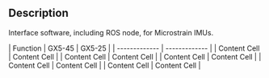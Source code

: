 ## Description

Interface software, including ROS node, for Microstrain IMUs.

| Function  | GX5-45 | GX5-25  |
| ------------- | ------------- |
| Content Cell  | Content Cell  |
| Content Cell  | Content Cell  |
| Content Cell  | Content Cell  |
| Content Cell  | Content Cell  |
| Content Cell  | Content Cell  |
